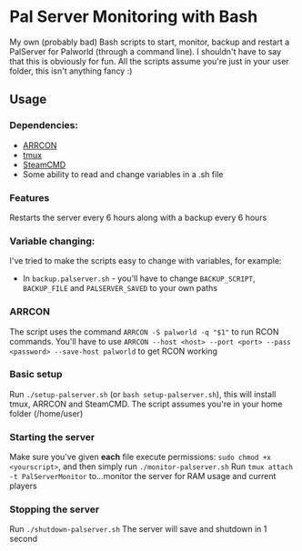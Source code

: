 # Pal Server Monitoring with Bash

My own (probably bad) Bash scripts to start, monitor, backup and restart a PalServer for Palworld (through a command line). I shouldn't have to say that this is obviously for fun.
All the scripts assume you're just in your user folder, this isn't anything fancy :)

## Usage

### Dependencies:
- [ARRCON](https://github.com/radj307/ARRCON)
- [tmux](https://github.com/tmux/tmux/wiki/Installing)
- [SteamCMD](https://developer.valvesoftware.com/wiki/SteamCMD#Linux)
- Some ability to read and change variables in a .sh file

### Features
Restarts the server every 6 hours along with a backup every 6 hours

### Variable changing:
I've tried to make the scripts easy to change with variables, for example:
- In `backup.palserver.sh` - you'll have to change `BACKUP_SCRIPT`, `BACKUP_FILE` and `PALSERVER_SAVED` to your own paths

### ARRCON
The script uses the command `ARRCON -S palworld -q "$1"` to run RCON commands. You'll have to use `ARRCON --host <host> --port <port> --pass <password> --save-host palworld` to get RCON working

### Basic setup
Run `./setup-palserver.sh` (or `bash setup-palserver.sh`), this will install tmux, ARRCON and SteamCMD. The script assumes you're in your home folder (/home/user)

### Starting the server
Make sure you've given **each** file execute permissions: `sudo chmod +x <yourscript>`, and then simply run `./monitor-palserver.sh`
Run `tmux attach -t PalServerMonitor` to...monitor the server for RAM usage and current players

### Stopping the server
Run `./shutdown-palserver.sh`
The server will save and shutdown in 1 second